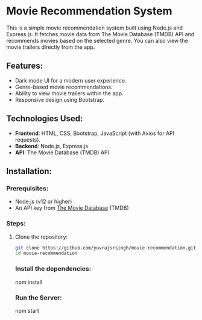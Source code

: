 # Movie Recommendation System

This is a simple movie recommendation system built using Node.js and Express.js. It fetches movie data from The Movie Database (TMDB) API and recommends movies based on the selected genre. You can also view the movie trailers directly from the app.

## Features:

- Dark mode UI for a modern user experience.
- Genre-based movie recommendations.
- Ability to view movie trailers within the app.
- Responsive design using Bootstrap.

## Technologies Used:

- **Frontend**: HTML, CSS, Bootstrap, JavaScript (with Axios for API requests).
- **Backend**: Node.js, Express.js.
- **API**: The Movie Database (TMDB) API.

## Installation:

### Prerequisites:

- Node.js (v12 or higher)
- An API key from [The Movie Database](https://www.themoviedb.org/) (TMDB)

### Steps:

1. Clone the repository:
   ```bash
   git clone https://github.com/yuvrajsrsingh/movie-recommendation.git
   cd movie-recommendation
   ```
   ### Install the dependencies:
   npm install
   ### Run the Server:
   npm start
